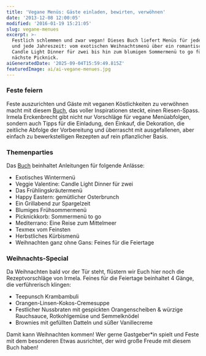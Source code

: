```yaml
---
title: 'Vegane Menüs: Gäste einladen, bewirten, verwöhnen'
date: '2013-12-08 12:00:05'
modified: '2016-01-19 15:21:05'
slug: vegane-menues
excerpt: >-
  Festlich schlemmen und zwar vegan! Dieses Buch liefert Menüs für jeden Anlasse
  und jede Jahreszeit: vom exotischen Weihnachtsmenü über ein romantisches
  Candle Light Dinner für zwei bis hin zum blumigen Sommermenü to go für das
  nächste Picknick.
aiGeneratedDate: '2025-09-04T15:59:49.815Z'
featuredImage: ai/ai-vegane-menues.jpg
---
```


### Feste feiern

Feste auszurichten und Gäste mit veganen Köstlichkeiten zu verwöhnen macht mit diesem [Buch](http://www.pala-verlag.de/cms/website.php?id=/index/buecher/9783895663284.htm), das voller Inspirationen steckt, einen Riesen-Spass. Irmela Erckenbrecht gibt nicht nur Vorschläge für vegane Menüabfolgen, sondern auch Tipps für die Einladung, den Einkauf, die Dekoration, die zeitliche Abfolge der Vorbereitung und überrascht mit ausgefallenen, aber einfach zu bewerkstelligen Rezepten auf rein pflanzlicher Basis.

### Themenparties

Das [Buch](http://www.pala-verlag.de/cms/website.php?id=/index/buecher/9783895663284.htm) beinhaltet Anleitungen für folgende Anlässe:

*   Exotisches Wintermenü
*   Veggie Valentine: Candle Light Dinner für zwei
*   Das Frühlingskräutermenü
*   Happy Eastern: gemütlicher Osterbrunch
*   Ein Grillabend zur Spargelzeit
*   Blumiges Frühsommermenü
*   Picknickkorb: Sommermenü to go
*   Mediterrano: Eine Reise zum Mittelmeer
*   Texmex vom Feinsten
*   Herbstliches Kürbismenü
*   Weihnachten ganz ohne Gans: Feines für die Feiertage

### Weihnachts-Special

Da Weihnachten bald vor der Tür steht, flüstern wir Euch hier noch die Rezeptvorschläge von Irmela. Feines für die Feiertage beinhaltet 4 Gänge, die verführerisch klingen:

*   Teepunsch Krambambuli
*   Orangen-Linsen-Kokos-Cremesuppe
*   Festlicher Nussbraten mit gespickten Orangenscheiben & würzige Rauchsauce, Rotkohlgemüse und Semmelknödel
*   Brownies mit gefüllten Datteln und süßer Vanillecreme

Damit kann Weihnachten kommen! Wer gerne Gastgeber\*in spielt und Feste mit dem besonderen Etwas ausrichtet, der wird große Freude mit diesem Buch haben!
